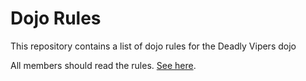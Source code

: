 Dojo Rules
==========

This repository contains a list of dojo rules for the Deadly Vipers dojo

All members should read the rules. [See here](https://github.com/deadlyvipers).
